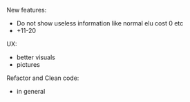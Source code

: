 New features:
* Do not show useless information like normal elu cost 0 etc
* +11-20

UX:
* better visuals
* pictures

Refactor and Clean code:
* in general